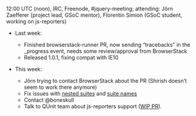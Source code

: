 12:00 UTC (noon), IRC, Freenode, #jquery-meeting; attending: Jörn Zaefferer (project lead, GSoC mentor), Florentin Simion (GSoC student, working on js-reporters)

- Last week: 
    - Finished browserstack-runner PR, now sending “tracebacks” in the _progress event, needs some review/approval from BrowserStack 
    - Released 1.0.1, fixing compat with IE10 

- This week: 
    - Jörn trying to contact BrowserStack about the PR (Shirish doesn’t seem to work there anymore) 
    - Fix issues with [nested suites](https://github.com/js-reporters/js-reporters/issues/65) and [suite names](https://github.com/js-reporters/js-reporters/issues/62) 
    - Contact @boneskull 
    - Talk to QUnit team about js-reporters support ([WIP PR](https://github.com/jquery/qunit/pull/882)).
